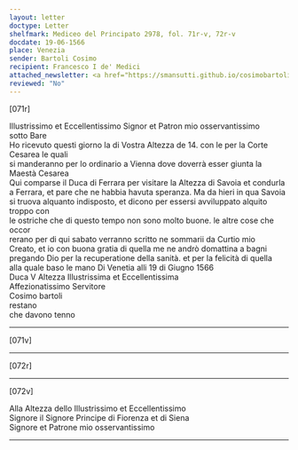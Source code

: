 ```yaml
---
layout: letter
doctype: Letter
shelfmark: Mediceo del Principato 2978, fol. 71r-v, 72r-v
docdate: 19-06-1566
place: Venezia
sender: Bartoli Cosimo
recipient: Francesco I de' Medici
attached_newsletter: <a href="https://smansutti.github.io/cosimobartoli/texts/3079_178/">3079_178</a>
reviewed: "No"
---
```


[071r]  
  
  
Illustrissimo et Eccellentissimo Signor et Patron mio osservantissimo  
sotto Bare  
Ho ricevuto questi giorno la di Vostra Altezza de 14. con le per la Corte Cesarea le quali  
si manderanno per lo ordinario a Vienna dove doverrà esser giunta la Maestà Cesarea  
Qui comparse il Duca di Ferrara per visitare la Altezza di Savoia et condurla  
a Ferrara, et pare che ne habbia havuta speranza. Ma da hieri in qua Savoia  
si truova alquanto indisposto, et dicono per essersi avviluppato alquito troppo con  
le ostriche che di questo tempo non sono molto buone. le altre cose che occor  
rerano per di qui sabato verranno scritto ne sommarii da Curtio mio  
Creato, et io con buona gratia di quella me ne andrò domattina a bagni  
pregando Dio per la recuperatione della sanità. et per la felicità di quella  
alla quale baso le mano Di Venetia alli 19 di Giugno 1566  
Duca V Altezza Illustrissima et Eccellentissima  
Affezionatissimo Servitore  
Cosimo bartoli  
restano  
che davono tenno  
  
---  

[071v]  
  
  
  
---  

[072r]  
  
  
  
---  

[072v]  
  
  
Alla Altezza dello Illustrissimo et Eccellentissimo  
Signore il Signore Principe di Fiorenza et di Siena  
Signore et Patrone mio osservantissimo  
  
---  

